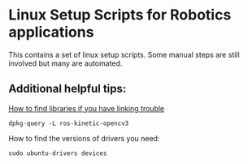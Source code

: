 # Linux Setup Scripts for Robotics applications


This contains a set of linux setup scripts. 
Some manual steps are still involved but many are automated.


## Additional helpful tips:

[How to find libraries if you have linking trouble](https://askubuntu.com/questions/32507/how-do-i-get-a-list-of-installed-files-from-a-package)

    dpkg-query -L ros-kinetic-opencv3

How to find the versions of drivers you need:

    sudo ubuntu-drivers devices